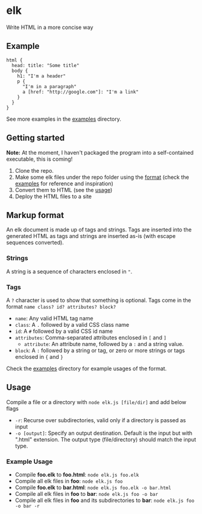 # elk
Write HTML in a more concise way

## Example
```
html {
  head: title: "Some title"
  body {
    h1: "I'm a header"
    p {
      "I'm in a paragraph"
      a [href: "http://google.com"]: "I'm a link"
    }
  }
}
```
See more examples in the [examples](examples) directory.

## Getting started
**Note:** At the moment, I haven't packaged the program into a self-contained executable, this is coming!

1. Clone the repo.
2. Make some elk files under the repo folder using the [format](#markup-format) (check the [examples](examples) for reference and inspiration)
3. Convert them to HTML (see the [usage](#usage))
4. Deploy the HTML files to a site

## Markup format
An elk document is made up of tags and strings. Tags are inserted into the generated HTML as tags and strings are inserted as-is (with escape sequences converted).

### Strings
A string is a sequence of characters enclosed in `"`.

### Tags
A `?` character is used to show that something is optional.
Tags come in the format `name class? id? attributes? block?`
* `name`: Any valid HTML tag name
* `class`: A `.` followed by a valid CSS class name
* `id`: A `#` followed by a valid CSS id name
* `attributes`: Comma-separated attributes enclosed in `[` and `]`
  * `attribute`: An attribute name, followed by a `:` and a string value.
* `block`: A `:` followed by a string or tag, or zero or more strings or tags enclosed in `{` and `}`

Check the [examples](examples) directory for example usages of the format.

## Usage
Compile a file or a directory with `node elk.js [file/dir]` and add below flags

* `-r`: Recurse over subdirectories, valid only if a directory is passed as input
* `-o [output]`: Specify an output destination.
Default is the input but with ".html" extension.
The output type (file/directory) should match the input type.

### Example Usage
* Compile **foo.elk** to **foo.html**: `node elk.js foo.elk`
* Compile all elk files in **foo**: `node elk.js foo`
* Compile **foo.elk** to **bar.html**: `node elk.js foo.elk -o bar.html`
* Compile all elk files in **foo** to **bar**: `node elk.js foo -o bar`
* Compile all elk files in **foo** and its subdirectories to **bar**: `node elk.js foo -o bar -r`
